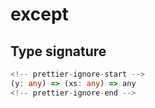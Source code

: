 # except

## Type signature

```typescript
<!-- prettier-ignore-start -->
(y: any) => (xs: any) => any
<!-- prettier-ignore-end -->
```
